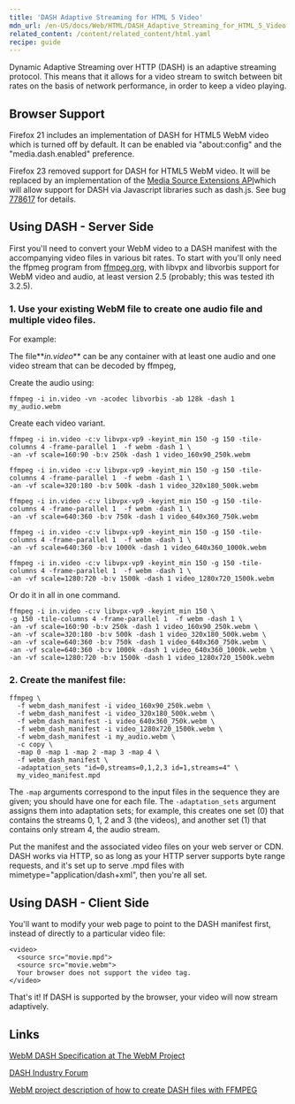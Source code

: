 ```yaml
---
title: 'DASH Adaptive Streaming for HTML 5 Video'
mdn_url: /en-US/docs/Web/HTML/DASH_Adaptive_Streaming_for_HTML_5_Video
related_content: /content/related_content/html.yaml
recipe: guide
---
```

Dynamic Adaptive Streaming over HTTP (DASH) is an adaptive streaming protocol. This means that it allows for a video stream to switch between bit rates on the basis of network performance, in order to keep a video playing.

## Browser Support

Firefox 21 includes an implementation of DASH for HTML5 WebM video which is turned off by default. It can be enabled via "about:config" and the "media.dash.enabled" preference.

Firefox 23 removed support for DASH for HTML5 WebM video. It will be replaced by an implementation of the [Media Source Extensions API](http://www.w3.org/TR/media-source/)which will allow support for DASH via Javascript libraries such as dash.js. See bug [778617](https://bugzilla.mozilla.org/show_bug.cgi?id=778617) for details.

## Using DASH - Server Side

First you'll need to convert your WebM video to a DASH manifest with the accompanying video files in various bit rates. To start with you'll only need the ffpmeg program from [ffmpeg.org](http://www.ffmpeg.org/), with libvpx and libvorbis support for WebM video and audio, at least version 2.5 (probably; this was tested ith 3.2.5).

### 1. Use your existing WebM file to create one audio file and multiple video files.

For example:

The file**_in.video_** can be any container with at least one audio and one video stream that can be decoded by ffmpeg,

Create the audio using:

    ffmpeg -i in.video -vn -acodec libvorbis -ab 128k -dash 1 my_audio.webm

Create each video variant.

    ffmpeg -i in.video -c:v libvpx-vp9 -keyint_min 150 -g 150 -tile-columns 4 -frame-parallel 1  -f webm -dash 1 \
    -an -vf scale=160:90 -b:v 250k -dash 1 video_160x90_250k.webm 

    ffmpeg -i in.video -c:v libvpx-vp9 -keyint_min 150 -g 150 -tile-columns 4 -frame-parallel 1  -f webm -dash 1 \
    -an -vf scale=320:180 -b:v 500k -dash 1 video_320x180_500k.webm

    ffmpeg -i in.video -c:v libvpx-vp9 -keyint_min 150 -g 150 -tile-columns 4 -frame-parallel 1  -f webm -dash 1 \
    -an -vf scale=640:360 -b:v 750k -dash 1 video_640x360_750k.webm

    ffmpeg -i in.video -c:v libvpx-vp9 -keyint_min 150 -g 150 -tile-columns 4 -frame-parallel 1  -f webm -dash 1 \
    -an -vf scale=640:360 -b:v 1000k -dash 1 video_640x360_1000k.webm

    ffmpeg -i in.video -c:v libvpx-vp9 -keyint_min 150 -g 150 -tile-columns 4 -frame-parallel 1  -f webm -dash 1 \
    -an -vf scale=1280:720 -b:v 1500k -dash 1 video_1280x720_1500k.webm

Or do it in all in one command.

    ffmpeg -i in.video -c:v libvpx-vp9 -keyint_min 150 \
    -g 150 -tile-columns 4 -frame-parallel 1  -f webm -dash 1 \
    -an -vf scale=160:90 -b:v 250k -dash 1 video_160x90_250k.webm \
    -an -vf scale=320:180 -b:v 500k -dash 1 video_320x180_500k.webm \
    -an -vf scale=640:360 -b:v 750k -dash 1 video_640x360_750k.webm \
    -an -vf scale=640:360 -b:v 1000k -dash 1 video_640x360_1000k.webm \
    -an -vf scale=1280:720 -b:v 1500k -dash 1 video_1280x720_1500k.webm

### 2. Create the manifest file:

    ffmpeg \
      -f webm_dash_manifest -i video_160x90_250k.webm \
      -f webm_dash_manifest -i video_320x180_500k.webm \
      -f webm_dash_manifest -i video_640x360_750k.webm \
      -f webm_dash_manifest -i video_1280x720_1500k.webm \
      -f webm_dash_manifest -i my_audio.webm \
      -c copy \
      -map 0 -map 1 -map 2 -map 3 -map 4 \
      -f webm_dash_manifest \
      -adaptation_sets "id=0,streams=0,1,2,3 id=1,streams=4" \
      my_video_manifest.mpd

The `-map` arguments correspond to the input files in the sequence they are given; you should have one for each file. The `-adaptation_sets` argument assigns them into adaptation sets; for example, this creates one set (0) that contains the streams 0, 1, 2 and 3 (the videos), and another set (1) that contains only stream 4, the audio stream.

Put the manifest and the associated video files on your web server or CDN. DASH works via HTTP, so as long as your HTTP server supports byte range requests, and it's set up to serve .mpd files with mimetype="application/dash+xml", then you're all set.

## Using DASH - Client Side

You'll want to modify your web page to point to the DASH manifest first, instead of directly to a particular video file:

    <video>
      <source src="movie.mpd">
      <source src="movie.webm">
      Your browser does not support the video tag.
    </video>

That's it! If DASH is supported by the browser, your video will now stream adaptively.

## Links

[WebM DASH Specification at The WebM Project](http://wiki.webmproject.org/adaptive-streaming/webm-dash-specification)

[DASH Industry Forum](http://dashif.org/)

[WebM project description of how to create DASH files with FFMPEG](http://wiki.webmproject.org/adaptive-streaming/instructions-to-playback-adaptive-webm-using-dash)

